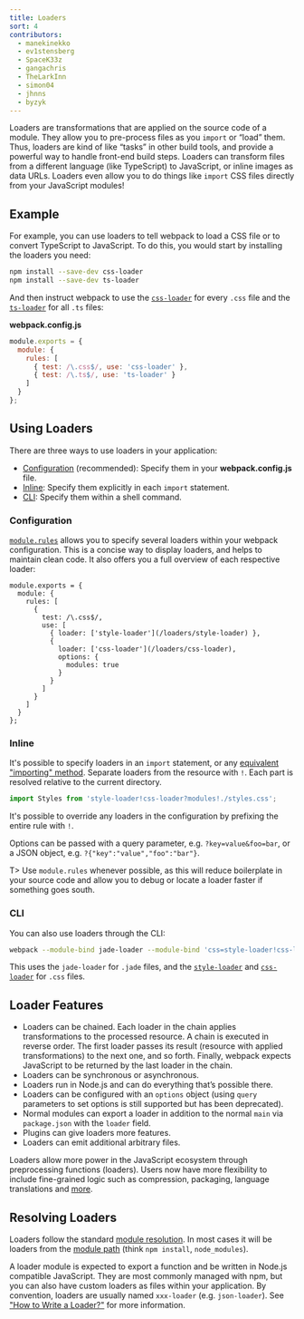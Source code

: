 ```yaml
---
title: Loaders
sort: 4
contributors:
  - manekinekko
  - ev1stensberg
  - SpaceK33z
  - gangachris
  - TheLarkInn
  - simon04
  - jhnns
  - byzyk
---
```


Loaders are transformations that are applied on the source code of a module. They allow you to pre-process files as you `import` or “load” them. Thus, loaders are kind of like “tasks” in other build tools, and provide a powerful way to handle front-end build steps. Loaders can transform files from a different language (like TypeScript) to JavaScript, or inline images as data URLs. Loaders even allow you to do things like `import` CSS files directly from your JavaScript modules!


## Example

For example, you can use loaders to tell webpack to load a CSS file or to convert TypeScript to JavaScript. To do this, you would start by installing the loaders you need:

``` bash
npm install --save-dev css-loader
npm install --save-dev ts-loader
```

And then instruct webpack to use the [`css-loader`](/loaders/css-loader) for every `.css` file and the [`ts-loader`](https://github.com/TypeStrong/ts-loader) for all `.ts` files:

**webpack.config.js**

``` js
module.exports = {
  module: {
    rules: [
      { test: /\.css$/, use: 'css-loader' },
      { test: /\.ts$/, use: 'ts-loader' }
    ]
  }
};
```


## Using Loaders

There are three ways to use loaders in your application:

* [Configuration](#configuration) (recommended): Specify them in your __webpack.config.js__ file.
* [Inline](#inline): Specify them explicitly in each `import` statement.
* [CLI](#cli): Specify them within a shell command.


### Configuration

[`module.rules`](/configuration/module/#module-rules) allows you to specify several loaders within your webpack configuration.
This is a concise way to display loaders, and helps to maintain clean code. It also offers you a full overview of each respective loader:

```js-with-links-with-details
module.exports = {
  module: {
    rules: [
      {
        test: /\.css$/,
        use: [
          { loader: ['style-loader'](/loaders/style-loader) },
          {
            loader: ['css-loader'](/loaders/css-loader),
            options: {
              modules: true
            }
          }
        ]
      }
    ]
  }
};
```


### Inline

It's possible to specify loaders in an `import` statement, or any [equivalent "importing" method](/api/module-methods). Separate loaders from the resource with `!`. Each part is resolved relative to the current directory.

```js
import Styles from 'style-loader!css-loader?modules!./styles.css';
```

It's possible to override any loaders in the configuration by prefixing the entire rule with `!`.

Options can be passed with a query parameter, e.g. `?key=value&foo=bar`, or a JSON object, e.g. `?{"key":"value","foo":"bar"}`.

T> Use `module.rules` whenever possible, as this will reduce boilerplate in your source code and allow you to debug or locate a loader faster if something goes south.


### CLI

You can also use loaders through the CLI:

```bash
webpack --module-bind jade-loader --module-bind 'css=style-loader!css-loader'
```

This uses the `jade-loader` for `.jade` files, and the [`style-loader`](/loaders/style-loader) and [`css-loader`](/loaders/css-loader) for `.css` files.


## Loader Features

* Loaders can be chained. Each loader in the chain applies transformations to the processed resource. A chain is executed in reverse order. The first loader passes its result (resource with applied transformations) to the next one, and so forth. Finally, webpack expects JavaScript to be returned by the last loader in the chain.
* Loaders can be synchronous or asynchronous.
* Loaders run in Node.js and can do everything that’s possible there.
* Loaders can be configured with an `options` object (using `query` parameters to set options is still supported but has been deprecated).
* Normal modules can export a loader in addition to the normal `main` via `package.json` with the `loader` field.
* Plugins can give loaders more features.
* Loaders can emit additional arbitrary files.

Loaders allow more power in the JavaScript ecosystem through preprocessing
functions (loaders). Users now have more flexibility to include fine-grained logic such as compression, packaging, language translations and [more](/loaders).


## Resolving Loaders

Loaders follow the standard [module resolution](/concepts/module-resolution/). In most cases it will be loaders from the [module path](/concepts/module-resolution/#module-paths) (think `npm install`, `node_modules`).

A loader module is expected to export a function and be written in Node.js compatible JavaScript. They are most commonly managed with npm, but you can also have custom loaders as files within your application. By convention, loaders are usually named `xxx-loader` (e.g. `json-loader`). See ["How to Write a Loader?"](/development/how-to-write-a-loader) for more information.
